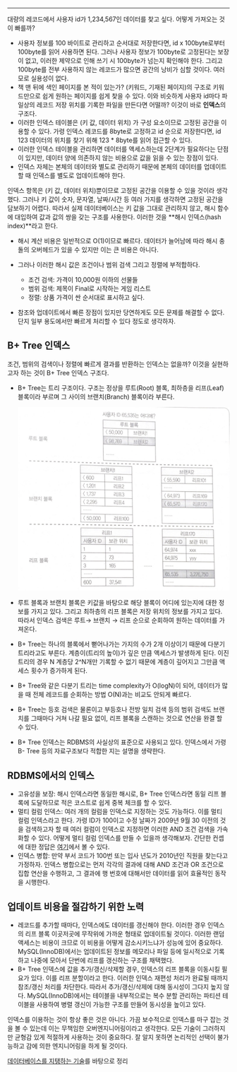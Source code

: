---

대량의 레코드에서 사용자 id가 1,234,567인 데이터를 찾고 싶다. 어떻게 가져오는 것이 빠를까?

* 사용자 정보를 100 바이트로 관리하고 순서대로 저장한다면, id x 100byte로부터 100byte를 읽어 사용하면 된다. 그러나 사용자 정보가 100byte로 고정된다는 보장이 없고, 이러한 제약으로 인해 쓰기 시 100byte가 넘는지 확인해야 한다. 그리고 100byte를 전부 사용하지 않는 레코드가 많으면 공간의 낭비가 심할 것이다. 여러모로 실용성이 없다.
* 책 맨 뒤에 색인 페이지를 본 적이 있는가? (키워드, 기재된 페이지)의 구조로 키워드만으로 쉽게 원하는 페이지를 쉽게 찾을 수 있다. 이와 비슷하게 사용자 id마다 파일상의 레코드 저장 위치를 기록한 파일을 만든다면 어떨까? 이것이 바로 **인덱스**의 구조다.
* 이러한 인덱스 테이블은 (키 값, 데이터 위치) 가 구성 요소이므로 고정된 공간을 이용할 수 있다. 가령 인덱스 레코드를 8byte로 고정하고 id 순으로 저장한다면, id 123 데이터의 위치를 찾기 위해 123 * 8byte를 읽어 접근할 수 있다.
* 이러한 인덱스 테이블을 관리하면 데이터를 액세스하는데 2단계가 필요하다는 단점이 있지만, 데이터 양에 의존하지 않는 비용으로 값을 읽을 수 있는 장점이 있다.
* 인덱스 자체는 본체의 데이터와 별도로 관리하기 때문에 본체의 데이터를 업데이트할 때 인덱스를 별도로 업데이트해야 한다.

인덱스 항목은 (키 값, 데이터 위치)뿐이므로 고정된 공간을 이용할 수 있을 것이라 생각했다. 그러나 키 값이 숫자, 문자열, 날짜/시간 등 여러 가지를 생각하면 고정된 공간을 담보하기 어렵다. 따라서 실제 데이터베이스는 키 값을 그대로 관리하지 않고, 해시 함수에 대입하여 값과 값의 쌍을 갖는 구조를 사용한다. 이러한 것을 **해시 인덱스(hash index)**라고 한다.  

* 해시 계산 비용은 일반적으로 O(1)이므로 빠르다. 데이터가 늘어남에 따라 해시 충돌의 오버헤드가 있을 수 있지만 이는 큰 비용은 아니다.
* 그러나 이러한 해시 값은 조건이나 범위 검색 그리고 정렬에 부적합하다.

  * 조건 검색: 가격이 10,000원 이하의 선물들
  * 범위 검색: 제목이 Final로 시작하는 게임 리스트
  * 정렬: 상품 가격이 싼 순서대로 표시하고 싶다.
* 참조와 업데이트에서 빠른 장점이 있지만 당연하게도 모든 문제를 해결할 수 없다. 단지 일부 용도에서만 빠르게 처리할 수 있다 정도로 생각하자.

## B+ Tree 인덱스

조건, 범위의 검색이나 정렬에 빠르게 결과를 반환하는 인덱스는 없을까? 이것을 실현하고자 하는 것이 B+ Tree 인덱스 구조다.

* B+ Tree는 트리 구조이다. 구조는 정상을 루트(Root) 블록, 최하층을 리프(Leaf) 블록이라 부르며 그 사이의 브랜치(Branch) 블록이라 부른다.

    ![btree](/img/programming/btree.jpg "btree")
* 루트 블록과 브랜치 블록은 키값을 바탕으로 해당 블록이 어디에 있는지에 대한 정보를 가지고 있다. 그리고 최하층의 리프 블록은 저장 위치의 정보를 가지고 있다. 따라서 인덱스 검색은 루트→ 브랜치 → 리프 순으로 순회하여 원하는 데이터를 가져온다.
* B+ Tree는 하나의 블록에서 뻗어나가는 가지의 수가 2개 이상이기 때문에 다분기 트리라고도 부른다. 계층이(트리의 높이)가 깊은 만큼 액세스가 발생하게 된다. 이진트리의 경우 N 계층당 2^N개만 기록할 수 없기 때문에 계층이 깊어지고 그만큼 액세스 횟수가 증가하게 된다.
* B+ Tree와 같은 다분기 트리는 time complexity가 O(logN)이 되어, 데이터가 많을 때 전체 레코드를 순회하는 방법 O(N)과는 비교도 안되게 빠르다.
* B+ Tree는 등호 검색은 물론이고 부등호나 전방 일치 검색 등의 범위 검색도 브랜치를 그때마다 거쳐 나갈 필요 없이, 리프 블록을 스캔하는 것으로 연산을 완결 할 수 있다.
* B+ Tree 인덱스는 RDBMS의 사실상의 표준으로 사용되고 있다. 인덱스에서 가령 B- Tree 등의 자료구조보다 적합한 지는 설명을 생략한다.

## RDBMS에서의 인덱스

* 고유성을 보장: 해시 인덱스라면 동일한 해시로, B+ Tree 인덱스라면 동일 리프 블록에 도달하므로 적은 코스트로 쉽게 중복 체크를 할 수 있다.
* 멀티 컬럼 인덱스: 여러 개의 컬럼을 인덱스로 지정하는 것도 가능하다. 이를 멀티 컬럼 인덱스라고 한다. 가령 ID가 100이고 수정 날짜가 2009년 9월 30 이전의 것을 검색하고자 할 때 여러 컬럼이 인덱스로 지정하면 이러한 AND 조건 검색을 가속화할 수 있다. 어떻게 멀티 컬럼 인덱스를 만들 수 있을까 생각해보자. 간단한 컨셉에 대한 정답은 [여기](https://stackoverflow.com/questions/36794891/how-mysql-multiple-column-index-works/36808673#36808673)에서 볼 수 있다.
* 인덱스 병합: 만약 부서 코드가 100번 또는 입사 년도가 2010년인 직원을 찾는다고 가정하자. 인덱스 병합으로는 먼저 각각의 결과에 대해 AND 조건과 OR 조건으로 집합 연산을 수행하고, 그 결과에 행 번호에 대해서만 데이터를 읽어 효율적인 동작을 시행한다.

## 업데이트 비용을 절감하기 위한 노력

* 레코드를 추가할 때마다, 인덱스에도 데이터를 갱신해야 한다. 이러한 경우 인덱스의 리프 블록 이곳저곳에 무작위에 가까운 형태로 업데이트될 것이다. 이러한 랜덤 액세스는 비용이 크므로 이 비용을 어떻게 감소시키느냐가 성능에 있어 중요하다. MySQL(InnoDB)에서는 업데이트된 정보를 메모리나 파일 등에 일시적으로 기록하고 나중에 모아서 단번에 리프를 갱신하는 구조를 채택했다.
* B+ Tree 인덱스에 값을 추가/갱신/삭제할 경우, 인덱스의 리프 블록을 이동시킬 필요가 있다. 이를 리프 분할이라고 한다. 이러한 인덱스 재편성 처리가 완료될 때까지 참조/갱신 처리를 차단한다. 따라서 추가/갱신/삭제에 대해 동시성이 그다지 높지 않다. MySQL(InnoDB)에서는 테이블을 내부적으로는 복수 분할 관리하는 파티션 테이블을 사용하여 병렬 갱신이 가능한 구조를 만들어 동시성을 높이고 있다.

인덱스를 이용하는 것이 항상 좋은 것은 아니다. 가끔 보수적으로 인덱스를 마구 잡는 것을 볼 수 있는데 이는 무책임한 오버엔지니어링이라고 생각한다. 모든 기술이 그러하지만 균형감 있게 적절하게 사용하는 것이 중요하다. 잘 알지 못하면 논리적인 선택이 불가능하고 감에 의한 엔지니어링을 하게 될 것이다.

[데이터베이스를 지탱하는 기술](http://www.yes24.com/24/goods/27893960)를 바탕으로 정리